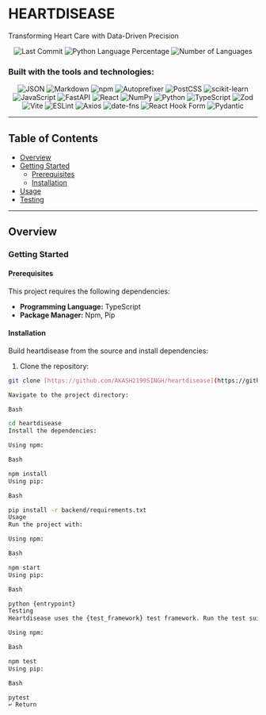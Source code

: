 # HEARTDISEASE

Transforming Heart Care with Data-Driven Precision

<p align="center">
  <img src="https://img.shields.io/badge/last%20commit-last%20saturday-blue" alt="Last Commit">
  <img src="https://img.shields.io/badge/python-96.1%25-green" alt="Python Language Percentage">
  <img src="https://img.shields.io/badge/languages-15-lightgrey" alt="Number of Languages">
</p>

### Built with the tools and technologies:

<p align="center">
  <img src="https://img.shields.io/badge/JSON-black" alt="JSON">
  <img src="https://img.shields.io/badge/Markdown-black" alt="Markdown">
  <img src="https://img.shields.io/badge/npm-red" alt="npm">
  <img src="https://img.shields.io/badge/Autoprefixer-red" alt="Autoprefixer">
  <img src="https://img.shields.io/badge/PostCSS-red" alt="PostCSS">
  <img src="https://img.shields.io/badge/scikit--learn-orange" alt="scikit-learn">
  <img src="https://img.shields.io/badge/JavaScript-yellow" alt="JavaScript">
  <img src="https://img.shields.io/badge/FastAPI-green" alt="FastAPI">
  <img src="https://img.shields.io/badge/React-blue" alt="React">
  <img src="https://img.shields.io/badge/NumPy-purple" alt="NumPy">
  <img src="https://img.shields.io/badge/Python-blue" alt="Python">
  <img src="https://img.shields.io/badge/TypeScript-blue" alt="TypeScript">
  <img src="https://img.shields.io/badge/Zod-blue" alt="Zod">
  <img src="https://img.shields.io/badge/Vite-purple" alt="Vite">
  <img src="https://img.shields.io/badge/ESLint-purple" alt="ESLint">
  <img src="https://img.shields.io/badge/Axios-blue" alt="Axios">
  <img src="https://img.shields.io/badge/date--fns-blue" alt="date-fns">
  <img src="https://img.shields.io/badge/React%20Hook%20Form-purple" alt="React Hook Form">
  <img src="https://img.shields.io/badge/Pydantic-red" alt="Pydantic">
</p>

---

## Table of Contents

- [Overview](#overview)
- [Getting Started](#getting-started)
  - [Prerequisites](#prerequisites)
  - [Installation](#installation)
- [Usage](#usage)
- [Testing](#testing)

---

## Overview

### Getting Started

#### Prerequisites

This project requires the following dependencies:

- **Programming Language:** TypeScript
- **Package Manager:** Npm, Pip

#### Installation

Build heartdisease from the source and install dependencies:

1.  Clone the repository:

```bash
git clone [https://github.com/AKASH2199SINGH/heartdisease](https://github.com/AKASH2199SINGH/heartdisease)

Navigate to the project directory:

Bash

cd heartdisease
Install the dependencies:

Using npm:

Bash

npm install
Using pip:

Bash

pip install -r backend/requirements.txt
Usage
Run the project with:

Using npm:

Bash

npm start
Using pip:

Bash

python {entrypoint}
Testing
Heartdisease uses the {test_framework} test framework. Run the test suite with:

Using npm:

Bash

npm test
Using pip:

Bash

pytest
↩️ Return
